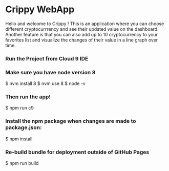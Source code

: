 # Crippy WebApp

Hello and welcome to Crippy ! This is an application where you can choose different cryptocurrrency and see their updated value on the dashboard. Another feature is that you can also add up to 10 cryptocurrency to your favorites list and visualize the changes of their value in a line graph over time.  


### Run the Project from Cloud 9 IDE
### Make sure you have node version 8
$ nvm install 8 $ nvm use 8 $ node -v

### Then run the app!
$ npm run c9

### Install the npm package when changes are made to package.json:
$ npm install

### Re-build bundle for deployment outside of GitHub Pages
$ npm run build
